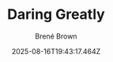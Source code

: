 ---
title: "Daring Greatly"
date: "2025-08-16T19:43:17.464Z"
author: "Brené Brown"
read_year: "NO"
recommendation: '3'
url: /bookshelf/daring-greatly
---